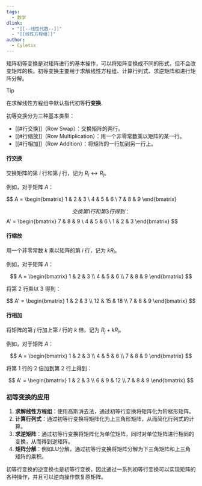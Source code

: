 ```yaml
---
tags:
  - 数学
dlink:
  - "[[--线性代数--]]"
  - "[[线性方程组]]"
author:
  - Cyletix
---
```

矩阵初等变换是对矩阵进行的基本操作，可以将矩阵变换成不同的形式，但不会改变矩阵的秩。初等变换主要用于求解线性方程组、计算行列式、求逆矩阵和进行矩阵分解。

>[!tip]
在求解线性方程组中默认指代初等**行变换**. 

初等变换分为三种基本类型：

 - [[#行交换]]（Row Swap）：交换矩阵的两行。
 - [[#行缩放]]（Row Multiplication）：用一个非零常数乘以矩阵的某一行。
 - [[#行相加]]（Row Addition）：将矩阵的一行加到另一行上。

#### 行交换

交换矩阵的第 $i$ 行和第 $j$ 行，记为 $R_i \leftrightarrow R_j$。

例如，对于矩阵 $A$：

$$
A = \begin{bmatrix}
1 & 2 & 3 \\
4 & 5 & 6 \\
7 & 8 & 9
\end{bmatrix}

$$
交换第 1 行和第 3 行得到：
$$
A' = \begin{bmatrix}
7 & 8 & 9 \\
4 & 5 & 6 \\
1 & 2 & 3
\end{bmatrix}
$$

#### 行缩放

用一个非零常数 $k$ 乘以矩阵的第 $i$ 行，记为 $kR_i$。

例如，对于矩阵 $A$：

$$
A = \begin{bmatrix}
1 & 2 & 3 \\
4 & 5 & 6 \\
7 & 8 & 9
\end{bmatrix}
$$

将第 2 行乘以 3 得到：

$$
A' = \begin{bmatrix}
1 & 2 & 3 \\
12 & 15 & 18 \\
7 & 8 & 9
\end{bmatrix}
$$

#### 行相加

将矩阵的第 $j$ 行加上第 $i$ 行的 $k$ 倍，记为 $R_j + kR_i$。

例如，对于矩阵 $A$：

$$
A = \begin{bmatrix}
1 & 2 & 3 \\
4 & 5 & 6 \\
7 & 8 & 9
\end{bmatrix}
$$

将第 1 行的 2 倍加到第 2 行上得到：

$$
A' = \begin{bmatrix}
1 & 2 & 3 \\
6 & 9 & 12 \\
7 & 8 & 9
\end{bmatrix}
$$

### 初等变换的应用

1. **求解线性方程组**：使用高斯消去法，通过初等行变换将矩阵化为阶梯形矩阵。
2. **计算行列式**：通过初等行变换将矩阵化为上三角形矩阵，从而简化行列式的计算。
3. **求逆矩阵**：通过初等行变换将矩阵化为单位矩阵，同时对单位矩阵进行相同的变换，从而得到逆矩阵。
4. **矩阵分解**：例如LU分解，通过初等行变换将矩阵分解为下三角矩阵和上三角矩阵的乘积。

初等行变换的逆变换也是初等行变换，因此通过一系列初等行变换可以实现矩阵的各种操作，并且可以逆向操作恢复原矩阵。
